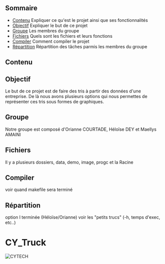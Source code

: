 ## Sommaire
- [Contenu](#contenu) Expliquer ce qu'est le projet ainsi que ses fonctionnalités
- [Objectif](#objectif) Expliquer le but de ce projet
- [Groupe](#groupe) Les membres du groupe 
- [Fichiers](#fichiers) Quels sont les fichiers et leurs fonctions
- [Compiler](#compiler) Comment compiler le projet
- [Répartition](#répartition) Répartition des tâches parmis les membres du groupe

## Contenu

## Objectif 

Le but de ce projet est de faire des tris à partir des données d'une entreprise. De là nous avons plusieurs options qui nous permettes de représenter ces tris sous formes de graphiques.

## Groupe 

Notre groupe est composé d'Orianne COURTADE, Héloïse DEY et Maellys AMAINI

## Fichiers

Il y a plusieurs dossiers, data, demo, image, progc et la Racine

## Compiler 

voir quand makefile sera terminé 

## Répartition 

option l terminée (Héloïse/Orianne)
voir les "petits trucs" (-h, temps d'exec, etc..)

# CY_Truck
![CYTECH](https://github.com/Sikaaaa/CY_Truck/CY_Tech_logo.jpg)
